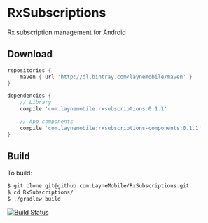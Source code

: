 # RxSubscriptions
Rx subscription management for Android

## Download
```groovy
repositories {
    maven { url 'http://dl.bintray.com/laynemobile/maven' }
}

dependencies {
    // Library
    compile 'com.laynemobile:rxsubscriptions:0.1.1'

    // App components
    compile 'com.laynemobile:rxsubscriptions-components:0.1.1'
}
```
## Build

To build:

```bash
$ git clone git@github.com:LayneMobile/RxSubscriptions.git
$ cd RxSubscriptions/
$ ./gradlew build
```

[![Build Status](https://travis-ci.org/LayneMobile/RxSubscriptions.svg?branch=master)](https://travis-ci.org/LayneMobile/RxSubscriptions/builds)
